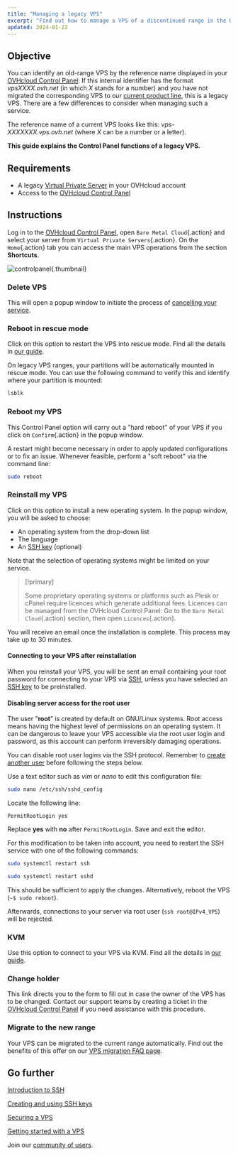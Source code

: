 ```yaml
---
title: "Managing a legacy VPS"
excerpt: "Find out how to manage a VPS of a discontinued range in the OVHcloud Control Panel"
updated: 2024-01-22
---
```


## Objective

You can identify an old-range VPS by the reference name displayed in your [OVHcloud Control Panel](/links/manager): If this internal identifier has the format *vpsXXXX.ovh.net* (in which *X* stands for a number) and you have not migrated the corresponding VPS to our [current product line](https://www.ovhcloud.com/en-au/vps/), this is a legacy VPS. There are a few differences to consider when managing such a service.

The reference name of a current VPS looks like this: *vps-XXXXXXX.vps.ovh.net* (where *X* can be a number or a letter).

**This guide explains the Control Panel functions of a legacy VPS.**

## Requirements

- A legacy [Virtual Private Server](https://www.ovhcloud.com/en-au/vps/vps-offer-migration/) in your OVHcloud account
- Access to the [OVHcloud Control Panel](/links/manager)

## Instructions

Log in to the [OVHcloud Control Panel](/links/manager), open `Bare Metal Cloud`{.action} and select your server from `Virtual Private Servers`{.action}. On the `Home`{.action} tab you can access the main VPS operations from the section **Shortcuts**.

![controlpanel](images/legacy_vps_1.png){.thumbnail}

### Delete VPS

This will open a popup window to initiate the process of [cancelling your service](/pages/account_and_service_management/managing_billing_payments_and_services/how_to_cancel_services).

### Reboot in rescue mode

Click on this option to restart the VPS into rescue mode. Find all the details in [our guide](/pages/bare_metal_cloud/virtual_private_servers/rescue).

On legacy VPS ranges, your partitions will be automatically mounted in rescue mode. You can use the following command to verify this and identify where your partition is mounted:

```bash
lsblk
```

### Reboot my VPS

This Control Panel option will carry out a "hard reboot" of your VPS if you click on `Confirm`{.action} in the popup window.

A restart might become necessary in order to apply updated configurations or to fix an issue. Whenever feasible, perform a "soft reboot" via the command line:

```bash
sudo reboot
```

### Reinstall my VPS

Click on this option to install a new operating system. In the popup window, you will be asked to choose:

- An operating system from the drop-down list
- The language
- An [SSH key](/pages/bare_metal_cloud/dedicated_servers/creating-ssh-keys-dedicated) (optional)

Note that the selection of operating systems might be limited on your service.

> [!primary]
>
> Some proprietary operating systems or platforms such as Plesk or cPanel require licences which generate additional fees. Licences can be managed from the OVHcloud Control Panel: Go to the `Bare Metal Cloud`{.action} section, then open `Licences`{.action}.

You will receive an email once the installation is complete. This process may take up to 30 minutes.

#### Connecting to your VPS after reinstallation

When you reinstall your VPS, you will be sent an email containing your root password for connecting to your VPS via [SSH](/pages/bare_metal_cloud/dedicated_servers/ssh_introduction), unless you have selected an [SSH key](/pages/bare_metal_cloud/dedicated_servers/creating-ssh-keys-dedicated) to be preinstalled.

#### Disabling server access for the root user

The user "**root**" is created by default on GNU/Linux systems. Root access means having the highest level of permissions on an operating system. It can be dangerous to leave your VPS accessible via the root user login and password, as this account can perform irreversibly damaging operations.

You can disable root user logins via the SSH protocol. Remember to [create another user](/pages/bare_metal_cloud/virtual_private_servers/secure_your_vps#createuser) before following the steps below.

Use a text editor such as *vim* or *nano* to edit this configuration file:

```bash
sudo nano /etc/ssh/sshd_config
```

Locate the following line:

```console
PermitRootLogin yes 
```

Replace **yes** with **no** after `PermitRootLogin`. Save and exit the editor.

For this modification to be taken into account, you need to restart the SSH service with one of the following commands:

```bash
sudo systemctl restart ssh
```

```bash
sudo systemctl restart sshd
```

This should be sufficient to apply the changes. Alternatively, reboot the VPS (`~$ sudo reboot`).

Afterwards, connections to your server via root user (`ssh root@IPv4_VPS`) will be rejected.

### KVM

Use this option to connect to your VPS via KVM. Find all the details in [our guide](/pages/bare_metal_cloud/virtual_private_servers/using_kvm_for_vps).

### Change holder

This link directs you to the form to fill out in case the owner of the VPS has to be changed. Contact our support teams by creating a ticket in the [OVHcloud Control Panel](/links/manager) if you need assistance with this procedure.

### Migrate to the new range

Your VPS can be migrated to the current range automatically. Find out the benefits of this offer on our [VPS migration FAQ page](https://www.ovhcloud.com/en-au/vps/vps-offer-migration/).

## Go further

[Introduction to SSH](/pages/bare_metal_cloud/dedicated_servers/ssh_introduction)

[Creating and using SSH keys](/pages/bare_metal_cloud/dedicated_servers/creating-ssh-keys-dedicated)

[Securing a VPS](/pages/bare_metal_cloud/virtual_private_servers/secure_your_vps)

[Getting started with a VPS](/pages/bare_metal_cloud/virtual_private_servers/starting_with_a_vps)

Join our [community of users](/links/community).
